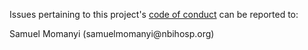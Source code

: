 Issues pertaining to this project's [code of conduct](https://github.com/activist-org/activist/blob/main/.github/CODE_OF_CONDUCT.md) can be reported to:

Samuel Momanyi (samuelmomanyi@nbihosp<nolink>.org)
